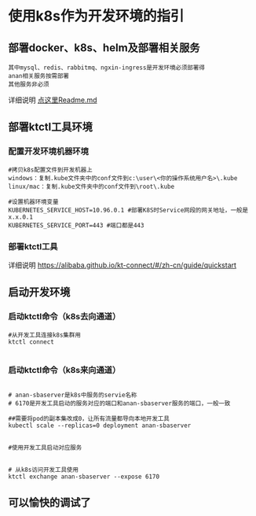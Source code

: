 # 使用k8s作为开发环境的指引

## 部署docker、k8s、helm及部署相关服务

    其中mysql、redis、rabbitmq、ngxin-ingress是开发环境必须部署得
    anan相关服务按需部署
    其他服务非必须

详细说明 [点这里Readme.md](../helm/Readme.md)

## 部署ktctl工具环境

### 配置开发环境机器环境

    #拷贝k8s配置文件到开发机器上
    windows：复制.kube文件夹中的conf文件到c:\user\<你的操作系统用户名>\.kube
    linux/mac：复制.kube文件夹中的conf文件到\root\.kube

    #设置机器环境变量
    KUBERNETES_SERVICE_HOST=10.96.0.1 #部署K8S时Service网段的网关地址，一般是x.x.0.1
    KUBERNETES_SERVICE_PORT=443 #端口都是443

### 部署ktctl工具

详细说明 <https://alibaba.github.io/kt-connect/#/zh-cn/guide/quickstart>

## 启动开发环境

### 启动ktctl命令（k8s去向通道）

```shell script
#从开发工具连接k8s集群用
ktctl connect
    
```

### 启动ktctl命令（k8s来向通道）

```shell script

# anan-sbaserver是k8s中服务的servie名称
# 6170是开发工具启动的服务对应的端口和anan-sbaserver服务的端口，一般一致

##需要将pod的副本集改成0，让所有流量都导向本地开发工具
kubectl scale --replicas=0 deployment anan-sbaserver


#使用开发工具启动对应服务


# 从k8s访问开发工具使用
ktctl exchange anan-sbaserver --expose 6170

```

## 可以愉快的调试了
